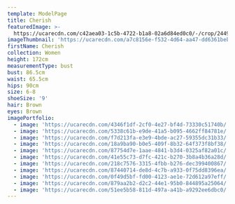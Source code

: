 ```yaml
---
template: ModelPage
title: Cherish
featuredImage: >-
  https://ucarecdn.com/c42aea03-1c5b-4722-b1a8-02a6d84ed0c0/-/crop/2449x1263/0,0/-/preview/
imageThumbnail: 'https://ucarecdn.com/a7c8156e-f532-4d64-aa47-dd6361bebbc7/'
firstName: Cherish
collection: Women
height: 172cm
measurementType: bust
bust: 86.5cm
waist: 65.5cm
hips: 90cm
size: 6-8
shoeSize: '9'
hair: Brown
eyes: Brown
imagePortfolio:
  - image: 'https://ucarecdn.com/4346f1df-2cf0-4e27-bf4d-73330c51740b/'
  - image: 'https://ucarecdn.com/5338c61b-e9de-41a5-b095-4662ff84781e/'
  - image: 'https://ucarecdn.com/f7d213fa-e3e9-4bde-ac27-59355dc31b33/'
  - image: 'https://ucarecdn.com/18a9ba90-b0e5-409f-8b32-64f373f8bf38/'
  - image: 'https://ucarecdn.com/87754d7e-1aae-4841-b3d4-0325af82a01c/'
  - image: 'https://ucarecdn.com/41e55c73-d7fc-421c-b270-3b8a4b36a28d/'
  - image: 'https://ucarecdn.com/218c7576-3315-4fbb-b276-dec399400867/'
  - image: 'https://ucarecdn.com/87440714-de8d-4c7b-a933-0f75dd8396ea/'
  - image: 'https://ucarecdn.com/0f49d5bf-fd00-4123-ae1e-72d612a97eff/'
  - image: 'https://ucarecdn.com/879aa2b2-d2c2-44e1-95b0-844895a25064/'
  - image: 'https://ucarecdn.com/51ee5b58-811d-497a-a41b-a9292ee6dbc0/'
---
```


